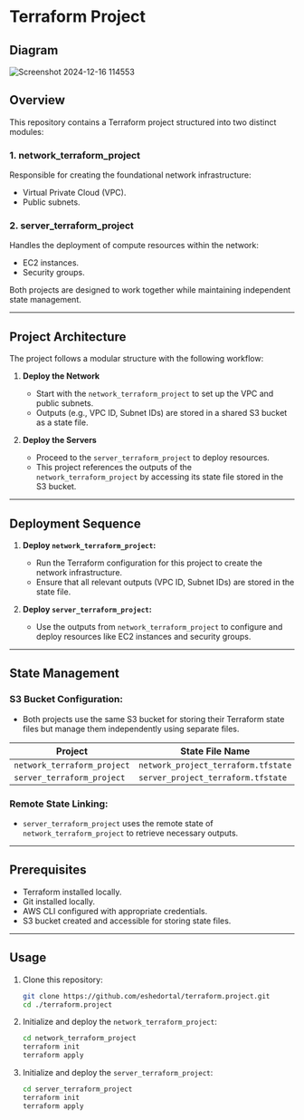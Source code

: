 # Terraform Project
## Diagram
![Screenshot 2024-12-16 114553](https://github.com/user-attachments/assets/9ed28391-c82e-40ea-a4a8-1f984b73068b)

## Overview
This repository contains a Terraform project structured into two distinct modules:

### 1. **network_terraform_project**
Responsible for creating the foundational network infrastructure:
- Virtual Private Cloud (VPC).
- Public subnets.

### 2. **server_terraform_project**
Handles the deployment of compute resources within the network:
- EC2 instances.
- Security groups.

Both projects are designed to work together while maintaining independent state management.

---

## Project Architecture
The project follows a modular structure with the following workflow:

1. **Deploy the Network**
   - Start with the `network_terraform_project` to set up the VPC and public subnets.
   - Outputs (e.g., VPC ID, Subnet IDs) are stored in a shared S3 bucket as a state file.

2. **Deploy the Servers**
   - Proceed to the `server_terraform_project` to deploy resources.
   - This project references the outputs of the `network_terraform_project` by accessing its state file stored in the S3 bucket.

---

## Deployment Sequence

1. **Deploy `network_terraform_project`:**
   - Run the Terraform configuration for this project to create the network infrastructure.
   - Ensure that all relevant outputs (VPC ID, Subnet IDs) are stored in the state file.

2. **Deploy `server_terraform_project`:**
   - Use the outputs from `network_terraform_project` to configure and deploy resources like EC2 instances and security groups.

---

## State Management

### S3 Bucket Configuration:
- Both projects use the same S3 bucket for storing their Terraform state files but manage them independently using separate files.

| Project                  | State File Name                     |
|--------------------------|--------------------------------------|
| `network_terraform_project` | `network_project_terraform.tfstate` |
| `server_terraform_project`  | `server_project_terraform.tfstate`  |

### Remote State Linking:
- `server_terraform_project` uses the remote state of `network_terraform_project` to retrieve necessary outputs.

---

## Prerequisites

- Terraform installed locally.
- Git installed locally.
- AWS CLI configured with appropriate credentials.
- S3 bucket created and accessible for storing state files.

---

## Usage

1. Clone this repository:
   ```bash
   git clone https://github.com/eshedortal/terraform.project.git
   cd ./terraform.project

2. Initialize and deploy the `network_terraform_project`:
   ```bash
   cd network_terraform_project
   terraform init
   terraform apply

3. Initialize and deploy the `server_terraform_project`:
   ```bash
   cd server_terraform_project
   terraform init
   terraform apply

